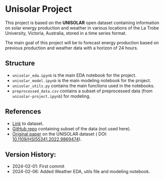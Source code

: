 # Unisolar Project
This project is based on the **UNISOLAR** open dataset containing information on solar energy production and weather in various locations of the La Trobe University, Victoria, Australia, stored in a time series format.

The main goal of this project will be to forecast energy production based on previous production and weather data with a horizon of 24 hours.

## Structure
- `unisolar_eda.ipynb` is the main EDA notebook for the project.
- `unisolar_model.ipynb` is the main modeling notebook for the project.
- `unisolar_utils.py` contains the main functions used in the notebooks.
- `preprocessed_data.csv` contains a subset of preprocessed data (from `unisolar-project.ipynb`) for modeling.

## References
 - [Link](https://www.kaggle.com/datasets/cdaclab/unisolar/data) to dataset.
 - [GitHub repo](https://github.com/CDAC-lab/UNISOLAR/tree/main) containing subset of the data (not used here).
 - [Original paper](https://ieeexplore.ieee.org/document/9869474) on the UNISOLAR dataset (
    DOI: [10.1109/HSI55341.2022.9869474](https://ieeexplore.ieee.org/document/9869474)).

## Version History:
 - 2024-02-01: First commit
 - 2024-02-06: Added Weather EDA, utils file and modeling notebook.